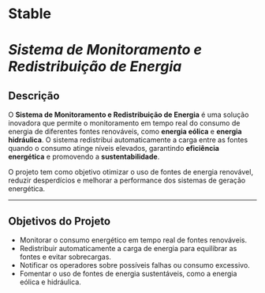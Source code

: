 # **Stable**


# *Sistema de Monitoramento e Redistribuição de Energia*

## **Descrição**
O **Sistema de Monitoramento e Redistribuição de Energia** é uma solução inovadora que permite o monitoramento em tempo real do consumo de energia de diferentes fontes renováveis, como **energia eólica** e **energia hidráulica**. O sistema redistribui automaticamente a carga entre as fontes quando o consumo atinge níveis elevados, garantindo **eficiência energética** e promovendo a **sustentabilidade**.

O projeto tem como objetivo otimizar o uso de fontes de energia renovável, reduzir desperdícios e melhorar a performance dos sistemas de geração energética.

---

## **Objetivos do Projeto**
- Monitorar o consumo energético em tempo real de fontes renováveis.
- Redistribuir automaticamente a carga de energia para equilibrar as fontes e evitar sobrecargas.
- Notificar os operadores sobre possíveis falhas ou consumo excessivo.
- Fomentar o uso de fontes de energia sustentáveis, como a energia eólica e hidráulica.

